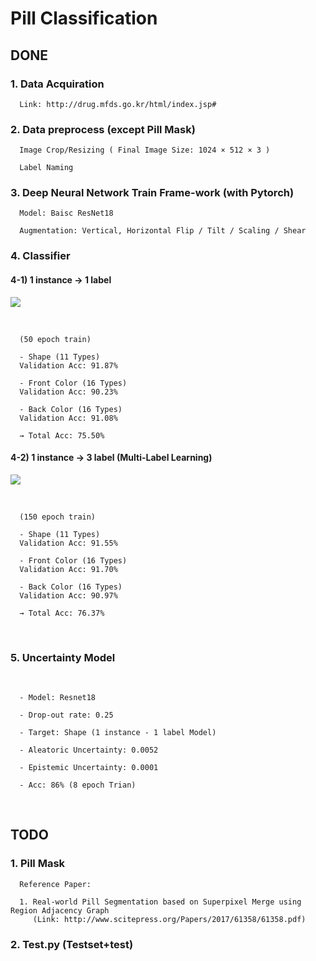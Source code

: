# Pill Classification

## DONE

### 1. Data Acquiration

      Link: http://drug.mfds.go.kr/html/index.jsp#

### 2. Data preprocess (except Pill Mask)

      Image Crop/Resizing ( Final Image Size: 1024 × 512 × 3 )

      Label Naming

### 3. Deep Neural Network Train Frame-work (with Pytorch)

      Model: Baisc ResNet18
      
      Augmentation: Vertical, Horizontal Flip / Tilt / Scaling / Shear

### 4. Classifier



#### 4-1) 1 instance → 1 label

![](https://i.imgur.com/yfpsIY4.png)

<br>

      (50 epoch train)
      
      - Shape (11 Types)
      Validation Acc: 91.87%

      - Front Color (16 Types)
      Validation Acc: 90.23%

      - Back Color (16 Types)
      Validation Acc: 91.08%
   
      → Total Acc: 75.50% 
      
      
#### 4-2) 1 instance → 3 label (Multi-Label Learning)

![](https://i.imgur.com/D9EF3iC.png)

<br>

      (150 epoch train)
      
      - Shape (11 Types) 
      Validation Acc: 91.55% 

      - Front Color (16 Types) 
      Validation Acc: 91.70% 

      - Back Color (16 Types)
      Validation Acc: 90.97%

      → Total Acc: 76.37% 
<br>

### 5. Uncertainty Model

<br>

      - Model: Resnet18
      
      - Drop-out rate: 0.25
      
      - Target: Shape (1 instance - 1 label Model)
      
      - Aleatoric Uncertainty: 0.0052
      
      - Epistemic Uncertainty: 0.0001

      - Acc: 86% (8 epoch Trian)
      
<br>

## TODO 

### 1. Pill Mask 
      Reference Paper: 
      
      1. Real-world Pill Segmentation based on Superpixel Merge using Region Adjacency Graph
         (Link: http://www.scitepress.org/Papers/2017/61358/61358.pdf)



### 2. Test.py (Testset+test)
